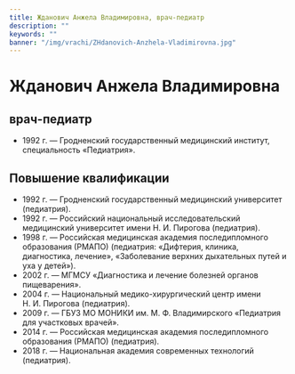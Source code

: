 ```yaml
---
title: Жданович Анжела Владимировна, врач-педиатр
description: ""
keywords: ""
banner: "/img/vrachi/ZHdanovich-Anzhela-Vladimirovna.jpg"
---
```


# Жданович Анжела Владимировна
## врач-педиатр

* 1992 г. — Гродненский государственный медицинский институт, специальность «Педиатрия».


## Повышение квалификации 

* 1992 г. — Гродненский государственный медицинский университет (педиатрия). 
* 1992 г. — Российский национальный исследовательский медицинский университет имени Н. И. Пирогова (педиатрия).
* 1998 г. — Российская медицинская академия последипломного образования (РМАПО) (педиатрия: «Дифтерия, клиника, диагностика, лечение», «Заболевание верхних дыхательных путей и уха у детей»).
* 2002 г. — МГМСУ «Диагностика и лечение болезней органов пищеварения».
* 2004 г. — Национальный медико-хирургический центр имени Н. И. Пирогова (педиатрия).
* 2009 г. — ГБУЗ МО МОНИКИ им. М. Ф. Владимирского «Педиатрия для участковых врачей».
* 2014 г. — Российская медицинская академия последипломного образования (РМАПО) (педиатрия).
* 2018 г. — Национальная академия современных технологий (педиатрия).
